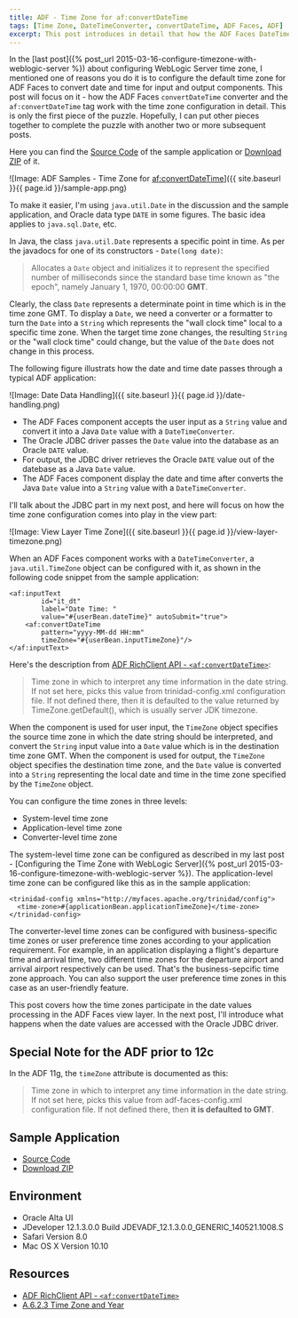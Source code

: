 ```yaml
---
title: ADF - Time Zone for af:convertDateTime
tags: [Time Zone, DateTimeConverter, convertDateTime, ADF Faces, ADF]
excerpt: This post introduces in detail that how the ADF Faces DateTimeConverter and the af:convertDateTime tag work with the time zone configuration.
---
```


In the [last post]({% post_url 2015-03-16-configure-timezone-with-weblogic-server %})
 about configuring WebLogic Server time zone, I mentioned one of reasons you do it is to configure the default time zone for ADF Faces to convert date and time for input and output components. This post will focus on it - how the ADF Faces `convertDateTime` converter and the `af:convertDateTime` tag work with the time zone configuration in detail. This is only the first piece of the puzzle. Hopefully, I can put other pieces together to complete the puzzle with another two or more subsequent posts.

 Here you can find the [Source Code](https://github.com/adfsamples/TimeZoneForConvertDateTime) of the sample application or [Download ZIP](https://github.com/adfsamples/TimeZoneForConvertDateTime/archive/master.zip) of it.

![Image: ADF Samples - Time Zone for <af:convertDateTime>]({{ site.baseurl }}{{ page.id }}/sample-app.png)

To make it easier, I'm using `java.util.Date` in the discussion and the sample application, and Oracle data type `DATE` in some figures. The basic idea applies to `java.sql.Date`, etc.

In Java, the class `java.util.Date` represents a specific point in time. As per the javadocs for one of its constructors - `Date(long date)`:

> Allocates a `Date` object and initializes it to represent the specified number of milliseconds since the standard base time known as "the epoch", namely January 1, 1970, 00:00:00 **GMT**.

Clearly, the class `Date` represents a determinate point in time which is in the time zone GMT. To display a `Date`, we need a converter or a formatter to turn the `Date` into a `String` which represents the "wall clock time" local to a specific time zone. When the target time zone changes, the resulting `String` or the "wall clock time" could change, but the value of the `Date` does not change in this process.

The following figure illustrats how the date and time date passes through a typical ADF application:

![Image: Date Data Handling]({{ site.baseurl }}{{ page.id }}/date-handling.png)

* The ADF Faces component accepts the user input as a `String` value and convert it into a Java `Date` value with a `DateTimeConverter`.
* The Oracle JDBC driver passes the `Date` value into the database as an Oracle `DATE` value.
* For output, the JDBC driver retrieves the Oracle `DATE` value out of the datebase as a Java `Date` value.
* The ADF Faces component display the date and time after converts the Java `Date` value into a `String` value with a `DateTimeConverter`.

I'll talk about the JDBC part in my next post, and here will focus on how the time zone configuration comes into play in the view part:

![Image: View Layer Time Zone]({{ site.baseurl }}{{ page.id }}/view-layer-timezone.png)

When an ADF Faces component works with a `DateTimeConverter`, a `java.util.TimeZone` object can be configured with it, as shown in the following code snippet from the sample application:

	<af:inputText 
			id="it_dt"
			label="Date Time: "
			value="#{userBean.dateTime}" autoSubmit="true">
	    <af:convertDateTime 
	    	pattern="yyyy-MM-dd HH:mm" 
	    	timeZone="#{userBean.inputTimeZone}"/>
	</af:inputText>

Here's the description from [ADF RichClient API - `<af:convertDateTime>`](https://docs.oracle.com/middleware/1213/adf/tag-reference-faces/tagdoc/af_convertDateTime.html):

> Time zone in which to interpret any time information in the date string. If not set here, picks this value from trinidad-config.xml configuration file. If not defined there, then it is defaulted to the value returned by TimeZone.getDefault(), which is usually server JDK timezone.

When the component is used for user input, the `TimeZone` object specifies the source time zone in which the date string should be interpreted, and convert the `String` input value into a `Date` value which is in the destination time zone GMT. When the component is used for output, the `TimeZone` object specifies the destination time zone, and the `Date` value is converted into a `String` representing the local date and time in the time zone specified by the `TimeZone` object.

You can configure the time zones in three levels:

* System-level time zone
* Application-level time zone
* Converter-level time zone

The system-level time zone can be configured as described in my last post - [Configuring the Time Zone with WebLogic Server]({% post_url 2015-03-16-configure-timezone-with-weblogic-server %}). The application-level time zone can be configured like this as in the sample application:

	<trinidad-config xmlns="http://myfaces.apache.org/trinidad/config">
	  <time-zone>#{applicationBean.applicationTimeZone}</time-zone>
	</trinidad-config>

The converter-level time zones can be configured with business-specific time zones or user preference time zones according to your application requirement. For example, in an application displaying a flight's departure time and arrival time, two different time zones for the departure airport and arrival airport respectively can be used. That's the business-sepcific time zone approach. You can also support the user preference time zones in this case as an user-friendly feature.

This post covers how the time zones participate in the date values processing in the ADF Faces view layer. In the next post, I'll introduce what happens when the date values are accessed with the Oracle JDBC driver.

## Special Note for the ADF prior to 12c

In the ADF 11g, the `timeZone` attribute is documented as this:

> Time zone in which to interpret any time information in the date string. If not set here, picks this value from adf-faces-config.xml configuration file. If not defined there, then **it is defaulted to GMT**.

## Sample Application

* [Source Code](https://github.com/adfsamples/TimeZoneForConvertDateTime)
* [Download ZIP](https://github.com/adfsamples/TimeZoneForConvertDateTime/archive/master.zip)

## Environment

* Oracle Alta UI
* JDeveloper 12.1.3.0.0 Build JDEVADF_12.1.3.0.0_GENERIC_140521.1008.S
* Safari Version 8.0
* Mac OS X Version 10.10

## Resources

* [ADF RichClient API - `<af:convertDateTime>`](https://docs.oracle.com/middleware/1213/adf/tag-reference-faces/tagdoc/af_convertDateTime.html)
* [A.6.2.3 Time Zone and Year](http://docs.oracle.com/middleware/1213/adf/develop-faces/adf-faces-configuration.htm#ADFUI602)